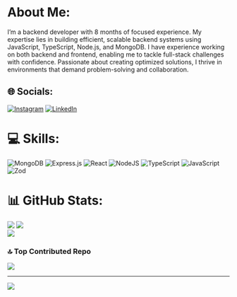 # About Me:
I’m a backend developer with 8 months of focused experience. My expertise lies in building efficient, scalable backend systems using JavaScript, TypeScript, Node.js, and MongoDB. I have experience working on both backend and frontend, enabling me to tackle full-stack challenges with confidence. Passionate about creating optimized solutions, I thrive in environments that demand problem-solving and collaboration.


## 🌐 Socials:
[![Instagram](https://img.shields.io/badge/Instagram-%23E4405F.svg?logo=Instagram&logoColor=white)](https://instagram.com/yolge2.0) [![LinkedIn](https://img.shields.io/badge/LinkedIn-%230077B5.svg?logo=linkedin&logoColor=white)](https://linkedin.com/in/YolgeSanchez) 

# 💻 Skills:
![MongoDB](https://img.shields.io/badge/MongoDB-%234ea94b.svg?style=for-the-badge&logo=mongodb&logoColor=white) ![Express.js](https://img.shields.io/badge/express.js-%23404d59.svg?style=for-the-badge&logo=express&logoColor=%2361DAFB) ![React](https://img.shields.io/badge/react-%2320232a.svg?style=for-the-badge&logo=react&logoColor=%2361DAFB) ![NodeJS](https://img.shields.io/badge/node.js-6DA55F?style=for-the-badge&logo=node.js&logoColor=white) ![TypeScript](https://img.shields.io/badge/typescript-%23007ACC.svg?style=for-the-badge&logo=typescript&logoColor=white) ![JavaScript](https://img.shields.io/badge/javascript-%23323330.svg?style=for-the-badge&logo=javascript&logoColor=%23F7DF1E) ![Zod](https://img.shields.io/badge/zod-%233068b7.svg?style=for-the-badge&logo=zod&logoColor=white)

# 📊 GitHub Stats:
![](https://github-readme-stats.vercel.app/api?username=YolgeSanchez&theme=vue-dark&hide_border=false&include_all_commits=false&count_private=false)
![](https://github-readme-streak-stats.herokuapp.com/?user=YolgeSanchez&theme=vue-dark&hide_border=false)<br/>
![](https://github-readme-stats.vercel.app/api/top-langs/?username=YolgeSanchez&theme=vue-dark&hide_border=false&include_all_commits=false&count_private=false&layout=compact)

### 🔝 Top Contributed Repo
![](https://github-contributor-stats.vercel.app/api?username=YolgeSanchez&limit=5&theme=vue-dark&combine_all_yearly_contributions=true)

---
[![](https://visitcount.itsvg.in/api?id=YolgeSanchez&icon=8&color=8)](https://visitcount.itsvg.in)

<!-- Proudly created with GPRM ( https://gprm.itsvg.in ) -->
